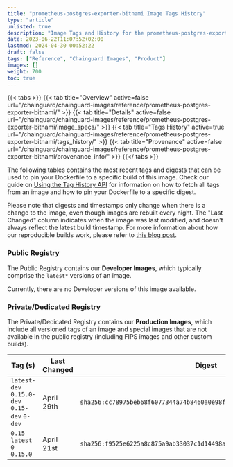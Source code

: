 ```yaml
---
title: "prometheus-postgres-exporter-bitnami Image Tags History"
type: "article"
unlisted: true
description: "Image Tags and History for the prometheus-postgres-exporter-bitnami Chainguard Image"
date: 2023-06-22T11:07:52+02:00
lastmod: 2024-04-30 00:52:22
draft: false
tags: ["Reference", "Chainguard Images", "Product"]
images: []
weight: 700
toc: true
---
```


{{< tabs >}}
{{< tab title="Overview" active=false url="/chainguard/chainguard-images/reference/prometheus-postgres-exporter-bitnami/" >}}
{{< tab title="Details" active=false url="/chainguard/chainguard-images/reference/prometheus-postgres-exporter-bitnami/image_specs/" >}}
{{< tab title="Tags History" active=true url="/chainguard/chainguard-images/reference/prometheus-postgres-exporter-bitnami/tags_history/" >}}
{{< tab title="Provenance" active=false url="/chainguard/chainguard-images/reference/prometheus-postgres-exporter-bitnami/provenance_info/" >}}
{{</ tabs >}}

The following tables contains the most recent tags and digests that can be used to pin your Dockerfile to a specific build of this image. Check our guide on [Using the Tag History API](/chainguard/chainguard-images/using-the-tag-history-api/) for information on how to fetch all tags from an image and how to pin your Dockerfile to a specific digest.

Please note that digests and timestamps only change when there is a change to the image, even though images are rebuilt every night. The "Last Changed" column indicates when the image was last modified, and doesn't always reflect the latest build timestamp. For more information about how our reproducible builds work, please refer to [this blog post](https://www.chainguard.dev/unchained/reproducing-chainguards-reproducible-image-builds).

### Public Registry
The Public Registry contains our **Developer Images**, which typically comprise the `latest*` versions of an image.

Currently, there are no Developer versions of this image available.

### Private/Dedicated Registry
The Private/Dedicated Registry contains our **Production Images**, which include all versioned tags of an image and special images that are not available in the public registry (including FIPS images and other custom builds).

| Tag (s)                                       | Last Changed | Digest                                                                    |
|-----------------------------------------------|--------------|---------------------------------------------------------------------------|
|  `latest-dev` `0.15.0-dev` `0.15-dev` `0-dev` | April 29th   | `sha256:cc78975beb68f6077344a74b8460a0e98f8ed5da4f7b5f04cf9def25ea041032` |
|  `0.15` `latest` `0` `0.15.0`                 | April 21st   | `sha256:f9525e6225a8c875a9ab33037c1d14498aeeed6d662781a0569a8feb987783a1` |

